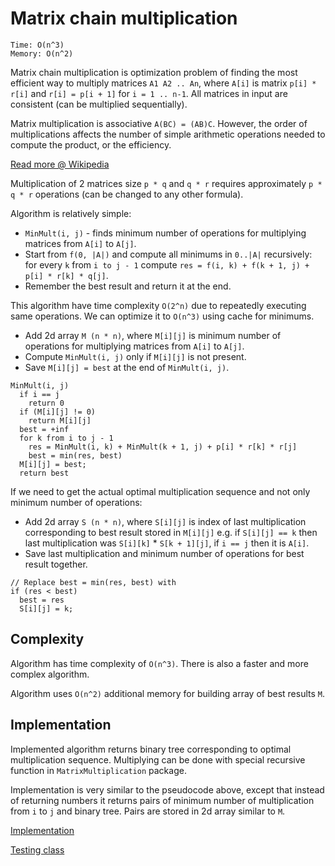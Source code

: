 # Matrix chain multiplication
```
Time: O(n^3)
Memory: O(n^2)
```
Matrix chain multiplication is optimization problem of finding the most efficient way to multiply matrices `A1 A2 .. An`, where `A[i]` is matrix `p[i] * r[i]` and `r[i] = p[i + 1]` for `i = 1 .. n-1`. All matrices in input are consistent (can be multiplied sequentially).

Matrix multiplication is associative `A(BC) = (AB)C`. However, the order of multiplications affects the number of simple arithmetic operations needed to compute the product, or the efficiency.

[Read more @ Wikipedia](https://en.wikipedia.org/wiki/Matrix_chain_multiplication)

Multiplication of 2 matrices size `p * q` and `q * r` requires approximately `p * q * r` operations (can be changed to any other formula).

Algorithm is relatively simple:
- `MinMult(i, j)` - finds minimum number of operations for multiplying matrices from `A[i]` to `A[j]`.
- Start from `f(0, |A|)` and compute all minimums in `0..|A|` recursively:
for every `k` from `i to j - 1` compute `res = f(i, k) + f(k + 1, j) + p[i] * r[k] * q[j]`.
- Remember the best result and return it at the end.

This algorithm have time complexity `O(2^n)` due to repeatedly executing same operations. We can optimize it to `O(n^3)` using cache for minimums.
- Add 2d array `M (n * n)`, where `M[i][j]` is minimum number of operations for multiplying matrices from `A[i]` to `A[j]`.
- Compute `MinMult(i, j)` only if `M[i][j]` is not present.
- Save `M[i][j] = best` at the end of `MinMult(i, j)`.

```
MinMult(i, j)
  if i == j
    return 0
  if (M[i][j] != 0)
    return M[i][j]
  best = +inf
  for k from i to j - 1
    res = MinMult(i, k) + MinMult(k + 1, j) + p[i] * r[k] * r[j]
    best = min(res, best)
  M[i][j] = best;
  return best
```

If we need to get the actual optimal multiplication sequence and not only minimum number of operations:
- Add 2d array `S (n * n)`, where `S[i][j]` is index of last multiplication corresponding to best result stored in `M[i][j]` e.g. if `S[i][j] == k` then last multiplication was `S[i][k]` * `S[k + 1][j]`, if `i == j` then it is `A[i]`.
- Save last multiplication and minimum number of operations for best result together.

```
// Replace best = min(res, best) with
if (res < best)
  best = res
  S[i][j] = k;
```

## Complexity
Algorithm has time complexity of `O(n^3)`. There is also a faster and more complex algorithm.

Algorithm uses `O(n^2)` additional memory for building array of best results `M`.

## Implementation
Implemented algorithm returns binary tree corresponding to optimal multiplication sequence. Multiplying can be done with special recursive function in `MatrixMultiplication` package.

Implementation is very similar to the pseudocode above, except that instead of returning numbers it returns pairs of minimum number of multiplication from `i` to `j` and binary tree. Pairs are stored in 2d array similar to `M`.

[Implementation](/src/matrices/MatrixChainMultiplication.java)

[Testing class](/test/matrices/MatrixChainMultiplicationTest.java)
